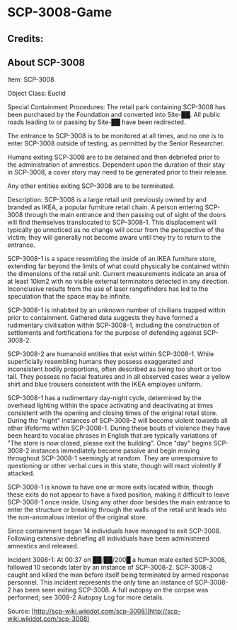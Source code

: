 # SCP-3008-Game

## Credits:



## About SCP-3008

Item: SCP-3008

Object Class: Euclid

Special Containment Procedures: The retail park containing SCP-3008 has been purchased by the Foundation and converted into Site-██. All public roads leading to or passing by Site-██ have been redirected.

The entrance to SCP-3008 is to be monitored at all times, and no one is to enter SCP-3008 outside of testing, as permitted by the Senior Researcher.

Humans exiting SCP-3008 are to be detained and then debriefed prior to the administration of amnestics. Dependent upon the duration of their stay in SCP-3008, a cover story may need to be generated prior to their release.

Any other entities exiting SCP-3008 are to be terminated.

Description: SCP-3008 is a large retail unit previously owned by and branded as IKEA, a popular furniture retail chain. A person entering SCP-3008 through the main entrance and then passing out of sight of the doors will find themselves translocated to SCP-3008-1. This displacement will typically go unnoticed as no change will occur from the perspective of the victim; they will generally not become aware until they try to return to the entrance.

SCP-3008-1 is a space resembling the inside of an IKEA furniture store, extending far beyond the limits of what could physically be contained within the dimensions of the retail unit. Current measurements indicate an area of at least 10km2 with no visible external terminators detected in any direction. Inconclusive results from the use of laser rangefinders has led to the speculation that the space may be infinite.

SCP-3008-1 is inhabited by an unknown number of civilians trapped within prior to containment. Gathered data suggests they have formed a rudimentary civilisation within SCP-3008-1, including the construction of settlements and fortifications for the purpose of defending against SCP-3008-2.

SCP-3008-2 are humanoid entities that exist within SCP-3008-1. While superficially resembling humans they possess exaggerated and inconsistent bodily proportions, often described as being too short or too tall. They possess no facial features and in all observed cases wear a yellow shirt and blue trousers consistent with the IKEA employee uniform.

SCP-3008-1 has a rudimentary day-night cycle, determined by the overhead lighting within the space activating and deactivating at times consistent with the opening and closing times of the original retail store. During the "night" instances of SCP-3008-2 will become violent towards all other lifeforms within SCP-3008-1. During these bouts of violence they have been heard to vocalise phrases in English that are typically variations of "The store is now closed, please exit the building". Once "day" begins SCP-3008-2 instances immediately become passive and begin moving throughout SCP-3008-1 seemingly at random. They are unresponsive to questioning or other verbal cues in this state, though will react violently if attacked.

SCP-3008-1 is known to have one or more exits located within, though these exits do not appear to have a fixed position, making it difficult to leave SCP-3008-1 once inside. Using any other door besides the main entrance to enter the structure or breaking through the walls of the retail unit leads into the non-anomalous interior of the original store.

Since containment began 14 individuals have managed to exit SCP-3008. Following extensive debriefing all individuals have been administered amnestics and released.

Incident 3008-1: At 00:37 on ██/██/200█ a human male exited SCP-3008, followed 10 seconds later by an instance of SCP-3008-2. SCP-3008-2 caught and killed the man before itself being terminated by armed response personnel. This incident represents the only time an instance of SCP-3008-2 has been seen exiting SCP-3008. A full autopsy on the corpse was performed; see 3008-2 Autopsy Log for more details.

Source: [http://scp-wiki.wikidot.com/scp-3008](http://scp-wiki.wikidot.com/scp-3008)



